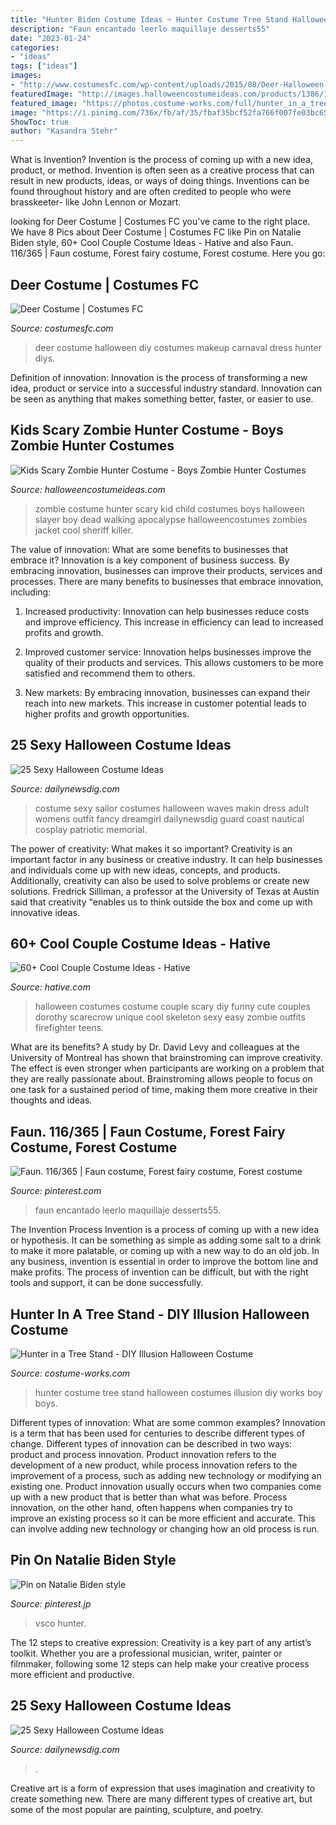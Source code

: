```yaml
---
title: "Hunter Biden Costume Ideas ~ Hunter Costume Tree Stand Halloween Costumes Illusion Diy Works Boy Boys"
description: "Faun encantado leerlo maquillaje desserts55"
date: "2023-01-24"
categories:
- "ideas"
tags: ["ideas"]
images:
- "http://www.costumesfc.com/wp-content/uploads/2015/08/Deer-Halloween-Costume.jpg"
featuredImage: "http://images.halloweencostumeideas.com/products/1386/1-1/kids-scary-zombie-hunter-costume.jpg"
featured_image: "https://photos.costume-works.com/full/hunter_in_a_tree_stand.jpg"
image: "https://i.pinimg.com/736x/fb/af/35/fbaf35bcf52fa766f007fe03bc657d40--facebook-instagram-labyrinths.jpg"
ShowToc: true
author: "Kasandra Stehr"
---
```



What is Invention?
Invention is the process of coming up with a new idea, product, or method. Invention is often seen as a creative process that can result in new products, ideas, or ways of doing things. Inventions can be found throughout history and are often credited to people who were brasskeeter- like John Lennon or Mozart.

	

		
looking for Deer Costume | Costumes FC you've came to the right place. We have 8 Pics about Deer Costume | Costumes FC like Pin on Natalie Biden style, 60+ Cool Couple Costume Ideas - Hative and also Faun. 116/365 | Faun costume, Forest fairy costume, Forest costume. Here you go:
		
    
## Deer Costume | Costumes FC

<img loading=lazy src="http://www.costumesfc.com/wp-content/uploads/2015/08/Deer-Halloween-Costume.jpg" onerror="this.onerror=null;this.src='https://tse4.mm.bing.net/th?id=OIP.rANf48FX0eKeYXXo1svSdAHaNG&amp;pid=15.1';" alt="Deer Costume | Costumes FC">

_Source: costumesfc.com_

>deer costume halloween diy costumes makeup carnaval dress hunter diys. 

	

Definition of innovation:
Innovation is the process of transforming a new idea, product or service into a successful industry standard. Innovation can be seen as anything that makes something better, faster, or easier to use.

    
## Kids Scary Zombie Hunter Costume - Boys Zombie Hunter Costumes

<img loading=lazy src="http://images.halloweencostumeideas.com/products/1386/1-1/kids-scary-zombie-hunter-costume.jpg" onerror="this.onerror=null;this.src='https://tse1.mm.bing.net/th?id=OIP.WCClfFkduZJcWomDP5F1BAHaKl&amp;pid=15.1';" alt="Kids Scary Zombie Hunter Costume - Boys Zombie Hunter Costumes">

_Source: halloweencostumeideas.com_

>zombie costume hunter scary kid child costumes boys halloween slayer boy dead walking apocalypse halloweencostumes zombies jacket cool sheriff killer. 

	

The value of innovation: What are some benefits to businesses that embrace it?
Innovation is a key component of business success. By embracing innovation, businesses can improve their products, services and processes. There are many benefits to businesses that embrace innovation, including: 
1. Increased productivity: Innovation can help businesses reduce costs and improve efficiency. This increase in efficiency can lead to increased profits and growth.

2. Improved customer service: Innovation helps businesses improve the quality of their products and services. This allows customers to be more satisfied and recommend them to others.

3. New markets: By embracing innovation, businesses can expand their reach into new markets. This increase in customer potential leads to higher profits and growth opportunities.

    
## 25 Sexy Halloween Costume Ideas

<img loading=lazy src="http://dailynewsdig.com/wp-content/uploads/2014/10/Makin-Waves-Sailor-Costume.jpg" onerror="this.onerror=null;this.src='https://tse1.mm.bing.net/th?id=OIP.S6rOWM5Qxt1Y8_HRcn3PUQHaK0&amp;pid=15.1';" alt="25 Sexy Halloween Costume Ideas">

_Source: dailynewsdig.com_

>costume sexy sailor costumes halloween waves makin dress adult womens outfit fancy dreamgirl dailynewsdig guard coast nautical cosplay patriotic memorial. 

	

The power of creativity: What makes it so important?
Creativity is an important factor in any business or creative industry. It can help businesses and individuals come up with new ideas, concepts, and products. Additionally, creativity can also be used to solve problems or create new solutions. Fredrick Silliman, a professor at the University of Texas at Austin said that creativity "enables us to think outside the box and come up with innovative ideas.

    
## 60+ Cool Couple Costume Ideas - Hative

<img loading=lazy src="https://hative.com/wp-content/uploads/2016/10/couple-costumes/68-couple-costume-ideas.jpg" onerror="this.onerror=null;this.src='https://tse4.mm.bing.net/th?id=OIP.HkRfaqXdFNLKs_In6xkYKQAAAA&amp;pid=15.1';" alt="60+ Cool Couple Costume Ideas - Hative">

_Source: hative.com_

>halloween costumes costume couple scary diy funny cute couples dorothy scarecrow unique cool skeleton sexy easy zombie outfits firefighter teens. 

	

What are its benefits?
A study by Dr. David Levy and colleagues at the University of Montreal has shown that brainstroming can improve creativity. The effect is even stronger when participants are working on a problem that they are really passionate about. Brainstroming allows people to focus on one task for a sustained period of time, making them more creative in their thoughts and ideas.

    
## Faun. 116/365 | Faun Costume, Forest Fairy Costume, Forest Costume

<img loading=lazy src="https://i.pinimg.com/736x/fb/af/35/fbaf35bcf52fa766f007fe03bc657d40--facebook-instagram-labyrinths.jpg" onerror="this.onerror=null;this.src='https://tse1.mm.bing.net/th?id=OIP.oLcRF1Jx8Yt6eYGvHQyL-QHaLH&amp;pid=15.1';" alt="Faun. 116/365 | Faun costume, Forest fairy costume, Forest costume">

_Source: pinterest.com_

>faun encantado leerlo maquillaje desserts55. 

	

The Invention Process
Invention is a process of coming up with a new idea or hypothesis. It can be something as simple as adding some salt to a drink to make it more palatable, or coming up with a new way to do an old job. In any business, invention is essential in order to improve the bottom line and make profits. The process of invention can be difficult, but with the right tools and support, it can be done successfully.

    
## Hunter In A Tree Stand - DIY Illusion Halloween Costume

<img loading=lazy src="https://photos.costume-works.com/full/hunter_in_a_tree_stand.jpg" onerror="this.onerror=null;this.src='https://tse2.mm.bing.net/th?id=OIP.5D7__kfya5jJExc4FsNY2wHaKd&amp;pid=15.1';" alt="Hunter in a Tree Stand - DIY Illusion Halloween Costume">

_Source: costume-works.com_

>hunter costume tree stand halloween costumes illusion diy works boy boys. 

	

Different types of innovation: What are some common examples?
Innovation is a term that has been used for centuries to describe different types of change. Different types of innovation can be described in two ways: product and process innovation. Product innovation refers to the development of a new product, while process innovation refers to the improvement of a process, such as adding new technology or modifying an existing one. 
Product innovation usually occurs when two companies come up with a new product that is better than what was before. Process innovation, on the other hand, often happens when companies try to improve an existing process so it can be more efficient and accurate. This can involve adding new technology or changing how an old process is run.

    
## Pin On Natalie Biden Style

<img loading=lazy src="https://i.pinimg.com/736x/cc/5c/66/cc5c66bc6d0af4517b4e67c96cfbae57.jpg" onerror="this.onerror=null;this.src='https://tse4.mm.bing.net/th?id=OIP.L0x-VDGVtm-GqEb3O7Xn8gHaHW&amp;pid=15.1';" alt="Pin on Natalie Biden style">

_Source: pinterest.jp_

>vsco hunter. 

	

The 12 steps to creative expression:
Creativity is a key part of any artist’s toolkit. Whether you are a professional musician, writer, painter or filmmaker, following some 12 steps can help make your creative process more efficient and productive.

    
## 25 Sexy Halloween Costume Ideas

<img loading=lazy src="https://dailynewsdig.com/wp-content/uploads/2014/10/Sassy-Spider-Girl-Costume.jpg" onerror="this.onerror=null;this.src='https://tse1.mm.bing.net/th?id=OIP.szdjN52oVlBHyxMGET3AbAHaNV&amp;pid=15.1';" alt="25 Sexy Halloween Costume Ideas">

_Source: dailynewsdig.com_

>. 

	

Creative art is a form of expression that uses imagination and creativity to create something new. There are many different types of creative art, but some of the most popular are painting, sculpture, and poetry.


